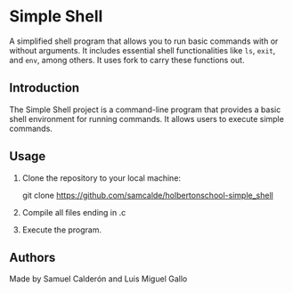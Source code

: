 # Simple Shell

A simplified shell program that allows you to run basic commands with or without arguments. It includes essential shell functionalities like `ls`, `exit`, and `env`, among others. It uses fork to carry these functions out.

## Introduction

The Simple Shell project is a command-line program that provides a basic shell environment for running commands. It allows users to execute simple commands.

## Usage

1. Clone the repository to your local machine:

   git clone https://github.com/samcalde/holbertonschool-simple_shell

2. Compile all files ending in .c

3. Execute the program.


## Authors

Made by Samuel Calderón and Luis Miguel Gallo